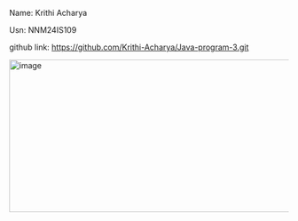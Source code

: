Name: Krithi Acharya


Usn: NNM24IS109


github link:  https://github.com/Krithi-Acharya/Java-program-3.git


<img width="1057" height="275" alt="image" src="https://github.com/user-attachments/assets/31d20f05-4eb8-49eb-bbff-03d4b006c2aa" />
